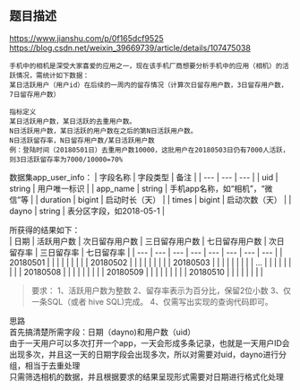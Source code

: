 ## 题目描述
https://www.jianshu.com/p/0f165dcf9525
https://blog.csdn.net/weixin_39669739/article/details/107475038

```text
手机中的相机是深受大家喜爱的应用之一，现在该手机厂商想要分析手机中的应用（相机）的活跃情况，需统计如下数据：
某日活跃用户（用户id）在后续的一周内的留存情况（计算次日留存用户数，3日留存用户数，7日留存用户数）

指标定义
某日活跃用户数，某日活跃的去重用户数。
N日活跃用户数，某日活跃的用户数在之后的第N日活跃用户数。
N日活跃留存率，N日留存用户数/某日活跃用户数
例：登陆时间（20180501日）去重用户数10000，这批用户在20180503日仍有7000人活跃，则3日活跃留存率为7000/10000=70%
```
数据集app_user_info：
| 字段名称 | 字段类型  | 备注  |
| --- | --- | --- |
| uid | string   | 用户唯一标识 | 
| app_name | string | 手机app名称，如“相机”，“微信”等 | 
| duration | bigint | 启动时长（天） | 
| times | bigint | 启动次数（天） |
| dayno | string   | 表分区字段，如2018-05-1 | 

所获得的结果如下：  
| 日期 | 活跃用户数  | 次日留存用户数  |  三日留存用户数 | 七日留存用户数  | 次日留存率  |  三日留存率 | 七日留存率  |
| --- | --- | --- | --- | --- | --- | --- | --- |
| 20180501 |  |  |  |  |  |  |  |
| 20180502 |  |  |  |  |  |  |  |
| 20180503 |  |  |  |  |  |  |  |
| ... |  |  |  |  |  |  |  |
| 20180508 |  |  |  |  |  |  |  |
| 20180509 |  |  |  |  |  |  |  |
| 20180510 |  |  |  |  |  |  |  |

>要求：
1、活跃用户数为整数
2、留存率表示为百分比，保留2位小数
3、仅一条SQL（或者 hive SQL)完成。
4、仅需写出实现的查询代码即可。

思路  
首先搞清楚所需字段：日期（dayno)和用户数（uid）  
由于一天用户可以多次打开一个app，一天会形成多条记录，也就是一天用户ID会出现多次，并且这一天的日期字段会出现多次，所以对需要对uid，dayno进行分组，相当于去重处理  
只需筛选相机的数据，并且根据要求的结果呈现形式需要对日期进行格式化处理  
